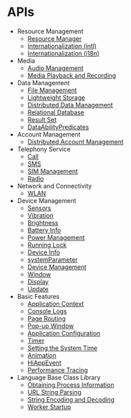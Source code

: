 # APIs

-   Resource Management
    -   [Resource Manager](js-apis-resource-manager.md)
    -   [Internationalization \(intl\) ](js-apis-intl.md)
    -   [Internationalization \(i18n\) ](js-apis-i18n.md)
-   Media
    -   [Audio Management](js-apis-audio.md)
    -   [Media Playback and Recording](js-apis-media.md)
-   Data Management
    -   [File Management](js-apis-fileio.md)
    -   [Lightweight Storage](js-apis-data-storage.md)
    -   [Distributed Data Management](js-apis-distributed-data.md)
    -   [Relational Database](js-apis-data-rdb.md)
    -   [Result Set](js-apis-data-resultset.md)
    -   [DataAbilityPredicates](js-apis-data-ability.md)
-   Account Management
    -   [Distributed Account Management](js-apis-distributed-account.md)
-   Telephony Service
    -   [Call](js-apis-call.md)
    -   [SMS](js-apis-sms.md)
    -   [SIM Management](js-apis-sim.md)
    -   [Radio](js-apis-radio.md)
-   Network and Connectivity
    -   [WLAN](js-apis-wifi.md)  
-   Device Management
    -   [Sensors](js-apis-sensor.md)
    -   [Vibration](js-apis-vibrator.md)
    -   [Brightness](js-apis-brightness.md)
    -   [Battery Info](js-apis-battery-info.md)
    -   [Power Management](js-apis-power.md)
    -   [Running Lock](js-apis-runninglock.md)
    -   [Device Info](js-apis-device-info.md)
    -   [systemParameter](js-apis-system-parameter.md)
    -   [Device Management](js-apis-device-manager.md)
    -   [Window](js-apis-window.md)
    -   [Display](js-apis-display.md)
    -   [Update](js-apis-update.md) 
-   Basic Features
    -   [Application Context](js-apis-basic-features-app-context.md)
    -   [Console Logs](js-apis-basic-features-logs.md)
    -   [Page Routing](js-apis-basic-features-routes.md)
    -   [Pop-up Window](js-apis-basic-features-pop-up.md)
    -   [Application Configuration](js-apis-basic-features-configuration.md)
    -   [Timer](js-apis-basic-features-timer.md)
    -   [Setting the System Time](js-apis-system-time.md)
    -   [Animation](js-apis-basic-features-animator.md)
    -   [HiAppEvent](js-apis-hiappevent.md)
    -   [Performance Tracing](js-apis-bytrace.md)
-   Language Base Class Library
    -   [Obtaining Process Information](js-apis-process.md)
    -   [URL String Parsing](js-apis-url.md)
    -   [String Encoding and Decoding](js-apis-util.md)
    -   [Worker Startup](js-apis-worker.md)


